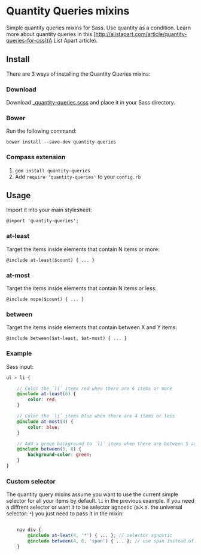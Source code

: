 # Quantity Queries mixins

Simple quantity queries mixins for Sass. Use quantity as a condition. Learn more about quantity queries in this [http://alistapart.com/article/quantity-queries-for-css](A List Apart article).

## Install

There are 3 ways of installing the Quantity Queries mixins:

### Download

Download [_quantity-queries.scss](/stylesheets/_quantity-queries.scss) and place it in your Sass directory.

### Bower

Run the following command:

	bower install --save-dev quantity-queries

### Compass extension

1. `gem install quantity-queries`
2. Add `require 'quantity-queries'` to your `config.rb`

## Usage

Import it into your main stylesheet:

	@import 'quantity-queries';

### at-least

Target the items inside elements that contain N items or more:

	@include at-least($count) { ... }


### at-most

Target the items inside elements that contain N items or less:

	@include nope($count) { ... }


### between

Target the items inside elements that contain between X and Y items:

	@include between($at-least, $at-most) { ... }

### Example

Sass input:

```scss
ul > li {

	// Color the `li` items red when there are 6 items or more
	@include at-least(6) {
		color: red;
	}

	// Color the `li` items blue when there are 4 items or less
	@include at-most(4) {
		color: blue;
	}

	// Add a green background to `li` items when there are between 5 and 8 items
	@include between(5, 8) {
		background-color: green;
	}
}
```

### Custom selector

The quantity query mixins assume you want to use the current simple selector for
all your items by default. `li` in the previous example. If you need a diffrent
selector or want it to be selector agnostic (a.k.a. the universal selector: `*`)
you just need to pass it in the mixin:

```scss

	nav div {
		@include at-leat(4, '*') { ... }; // selector agnostic
		@include between(4, 8, 'span') { ... }; // use span instead of div
	}
